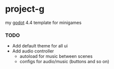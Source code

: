 # project-g

my [godot](https://godotengine.org/) 4.4 template for minigames

### TODO

- Add default theme for all ui
- Add audio controller
  - autoload for music between scenes
  - configs for audio/music (buttons and so on)
